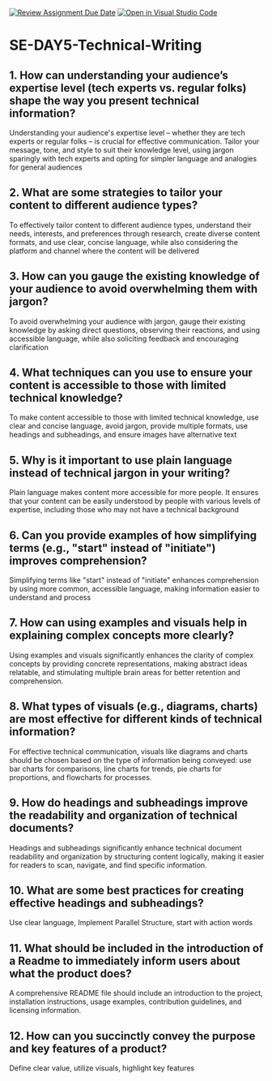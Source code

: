 [![Review Assignment Due Date](https://classroom.github.com/assets/deadline-readme-button-22041afd0340ce965d47ae6ef1cefeee28c7c493a6346c4f15d667ab976d596c.svg)](https://classroom.github.com/a/zsAR-pyY)
[![Open in Visual Studio Code](https://classroom.github.com/assets/open-in-vscode-2e0aaae1b6195c2367325f4f02e2d04e9abb55f0b24a779b69b11b9e10269abc.svg)](https://classroom.github.com/online_ide?assignment_repo_id=18706072&assignment_repo_type=AssignmentRepo)
# SE-DAY5-Technical-Writing
## 1. How can understanding your audience’s expertise level (tech experts vs. regular folks) shape the way you present technical information?
Understanding your audience's expertise level – whether they are tech experts or regular folks – is crucial for effective communication. Tailor your message, tone, and style to suit their knowledge level, using jargon sparingly with tech experts and opting for simpler language and analogies for general audiences
## 2. What are some strategies to tailor your content to different audience types?
To effectively tailor content to different audience types, understand their needs, interests, and preferences through research, create diverse content formats, and use clear, concise language, while also considering the platform and channel where the content will be delivered
## 3. How can you gauge the existing knowledge of your audience to avoid overwhelming them with jargon?
To avoid overwhelming your audience with jargon, gauge their existing knowledge by asking direct questions, observing their reactions, and using accessible language, while also soliciting feedback and encouraging clarification
## 4. What techniques can you use to ensure your content is accessible to those with limited technical knowledge?
To make content accessible to those with limited technical knowledge, use clear and concise language, avoid jargon, provide multiple formats, use headings and subheadings, and ensure images have alternative text
## 5. Why is it important to use plain language instead of technical jargon in your writing?
Plain language makes content more accessible for more people. It ensures that your content can be easily understood by people with various levels of expertise, including those who may not have a technical background
## 6. Can you provide examples of how simplifying terms (e.g., "start" instead of "initiate") improves comprehension?
Simplifying terms like "start" instead of "initiate" enhances comprehension by using more common, accessible language, making information easier to understand and process
## 7. How can using examples and visuals help in explaining complex concepts more clearly?
Using examples and visuals significantly enhances the clarity of complex concepts by providing concrete representations, making abstract ideas relatable, and stimulating multiple brain areas for better retention and comprehension.
## 8. What types of visuals (e.g., diagrams, charts) are most effective for different kinds of technical information?
For effective technical communication, visuals like diagrams and charts should be chosen based on the type of information being conveyed: use bar charts for comparisons, line charts for trends, pie charts for proportions, and flowcharts for processes.
## 9. How do headings and subheadings improve the readability and organization of technical documents?
Headings and subheadings significantly enhance technical document readability and organization by structuring content logically, making it easier for readers to scan, navigate, and find specific information. 
## 10. What are some best practices for creating effective headings and subheadings?
Use clear language, Implement Parallel Structure, start with action words
## 11. What should be included in the introduction of a Readme to immediately inform users about what the product does?
A comprehensive README file should include an introduction to the project, installation instructions, usage examples, contribution guidelines, and licensing information.
## 12. How can you succinctly convey the purpose and key features of a product?
Define clear value, utilize visuals, highlight key features
